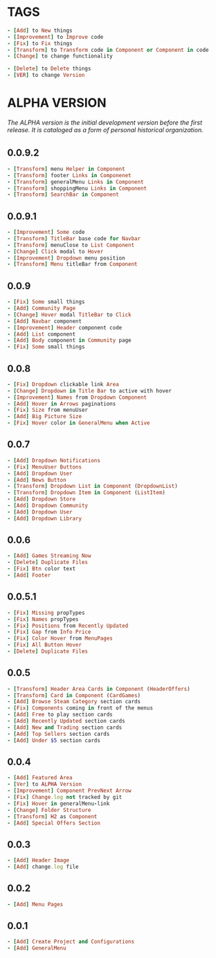 # TAGS
```ruby
- [Add] to New things
- [Improvement] to Improve code
- [Fix] to Fix things
- [Transform] to Transform code in Component or Component in code
- [Change] to change functionality

- [Delete] to Delete things
- [VER] to change Version
```


# ALPHA VERSION
###### The ALPHA version is the initial development version before the first release. It is cataloged as a form of personal historical organization.  


## 0.0.9.2
```ruby
- [Transform] menu Helper in Component
- [Transform] footer Links in Componenet
- [Transform] generalMenu Links in Component
- [Transform] shoppingMenu Links in Component
- [Transform] SearchBar in Component


```

## 0.0.9.1
```ruby
- [Improvement] Some code
- [Transform] TitleBar base code for Navbar
- [Transform] menuClose to List Component
- [Change] Click modal to Hover
- [Improvement] Dropdown menu position
- [Transform] Menu titleBar from Component

```

## 0.0.9
```ruby
- [Fix] Some small things
- [Add] Community Page
- [Change] Hover modal TitleBar to Click
- [Add] Navbar component
- [Improvement] Header component code
- [Add] List component
- [Add] Body component in Community page
- [Fix] Some small things

```

## 0.0.8
```ruby
- [Fix] Dropdown clickable link Area
- [Change] Dropdown in Title Bar to active with hover
- [Improvement] Names from Dropdown Component
- [Add] Hover in Arrows paginations
- [Fix] Size from menuUser
- [Add] Big Picture Size
- [Fix] Hover color in GeneralMenu when Active

```

## 0.0.7
```ruby
- [Add] Dropdown Notifications
- [Fix] MenuUser Buttons
- [Add] Dropdown User
- [Add] News Button
- [Transform] Dropdown List in Component (DropdownList)
- [Transform] Dropdown Item in Component (ListItem)
- [Add] Dropdown Store
- [Add] Dropdown Community
- [Add] Dropdown User
- [Add] Dropdown Library

```

## 0.0.6
```ruby
- [Add] Games Streaming Now
- [Delete] Duplicate Files
- [Fix] Btn color text
- [Add] Footer
```

## 0.0.5.1
```ruby
- [Fix] Missing propTypes
- [Fix] Names propTypes
- [Fix] Positions from Recently Updated
- [Fix] Gap from Info Price
- [Fix] Color Hover from MenuPages
- [Fix] All Button Hover
- [Delete] Duplicate Files
```

## 0.0.5
```ruby
- [Transform] Header Area Cards in Component (HeaderOffers)
- [Transform] Card in Component (CardGames)
- [Add] Browse Steam Category section cards
- [Fix] Components coming in front of the menus
- [Add] Free to play section cards
- [Add] Recently Updated section cards
- [Add] New and Trading section cards
- [Add] Top Sellers section cards
- [Add] Under $5 section cards
```

## 0.0.4
```ruby
- [Add] Featured Area
- [Ver] to ALPHA Version
- [Improvement] Component PrevNext Arrow
- [Fix] Change.log not tracked by git
- [Fix] Hover in generalMenu-link
- [Change] Folder Structure
- [Transform] H2 as Component
- [Add] Special Offers Section
``````

## 0.0.3
```ruby
- [Add] Header Image
- [Add] change.log file
```

## 0.0.2
```ruby
- [Add] Menu Pages
```

## 0.0.1
```ruby
- [Add] Create Project and Configurations
- [Add] GeneralMenu
```
